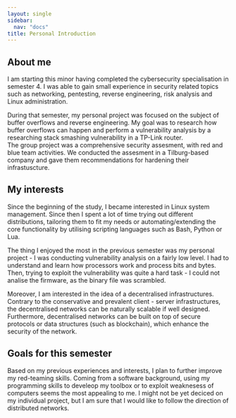 ```yaml
---
layout: single
sidebar:
  nav: "docs"
title: Personal Introduction
---
```


## About me

I am starting this minor having completed the cybersecurity specialisation in semester 4. I was able to gain small experience in
security related topics such as networking, pentesting, reverse engineering, risk analysis and Linux administration.

During that semester, my personal project was focused on the subject of buffer overflows and reverse engineering. My goal was to research
how buffer overflows can happen and perform a vulnerability analysis by a researching stack smashing vulnerability in a TP-Link router.  
The group project was a comprehensive security assesment, with red and blue team activities. We conducted the assesment in a Tilburg-based
company and gave them recommendations for hardening their infrastuscture.

## My interests

Since the beginning of the study, I became interested in Linux system management. Since then I spent a lot of time trying out different
distributions, tailoring them to fit my needs or automating/extending the core functionality by utilising scripting languages such as Bash,
Python or Lua.

The thing I enjoyed the most in the previous semester was my personal project - I was conducting vulnerability analysis on a fairly low 
level. I had to understand and learn how processors work and process bits and bytes. Then, trying to exploit the vulnerability was quite
a hard task - I could not analise the firmware, as the binary file was scrambled.

Moreover, I am interested in the idea of a decentralised infrastructures. Contrary to the conservative and prevalent client - server 
infrastructures, the decentralised networks can be naturally scalable if well designed. Furthermore, decentralised networks can be 
built on top of secure protocols or data structures (such as blockchain), which enhance the security of the network.

## Goals for this semester

Based on my previous experiences and interests, I plan to further improve my red-teaming skills. Coming from a software background,
using my programming skills to develeop my toolbox or to exploit weaknesess of computers seems the most appealing to me. I might not be 
yet deciced on my individual project, but I am sure that I would like to follow the direction of distributed networks.
